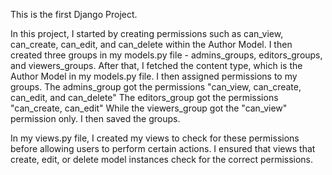 This is the first Django Project. 

In this project, I started by creating permissions such as can_view, can_create, can_edit, and can_delete within the Author Model.
I then created three groups in my models.py file - admins_groups, editors_groups, and viewers_groups. 
After that, I fetched the content type, which is the Author Model in my models.py file. 
I then assigned permissions to my groups. The admins_group got the permissions "can_view, can_create, can_edit, and can_delete"
The editors_group got the permissions "can_create, can_edit"
While the viewers_group got the "can_view" permission only. 
I then saved the groups.

In my views.py file, I created my views to check for these permissions before allowing users to perform certain actions. 
I ensured that views that create, edit, or delete model instances check for the correct permissions.
